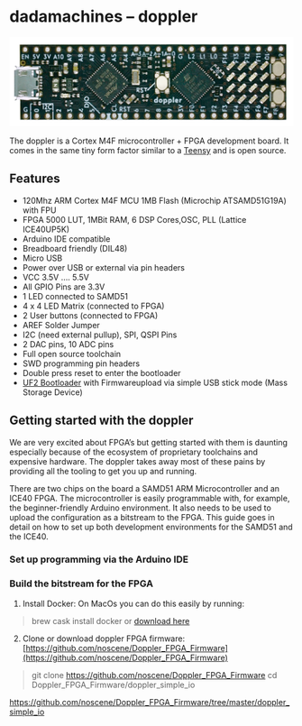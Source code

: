 # dadamachines – doppler

![doppler](img/dadamachines-doppler-front.png)

The doppler is a Cortex M4F microcontroller + FPGA development board. It comes in the same tiny form factor similar to a [Teensy](https://www.pjrc.com/store/teensy35.html) and is open source. 

## Features
- 120Mhz ARM Cortex M4F MCU 1MB Flash (Microchip ATSAMD51G19A) with FPU
- FPGA 5000 LUT, 1MBit RAM, 6 DSP Cores,OSC, PLL (Lattice ICE40UP5K)
- Arduino IDE compatible
- Breadboard friendly (DIL48)
- Micro USB
- Power over USB or external via pin headers
- VCC 3.5V …. 5.5V 
- All GPIO Pins are 3.3V
- 1 LED connected to SAMD51
- 4 x 4 LED Matrix (connected to FPGA)
- 2 User buttons (connected to FPGA)
- AREF Solder Jumper
- I2C (need external pullup), SPI, QSPI Pins
- 2 DAC pins, 10 ADC pins
- Full open source toolchain
- SWD programming pin headers
- Double press reset to enter the bootloader
- [UF2 Bootloader](https://github.com/Microsoft/uf2-samdx1) with Firmwareupload via simple USB stick mode (Mass Storage Device)

## Getting started with the doppler
We are very excited about FPGA’s but getting started with them is daunting especially because of the ecosystem of proprietary toolchains and expensive hardware. The doppler takes away most of these pains by providing all the tooling to get you up and running.

There are two chips on the board a SAMD51 ARM Microcontroller and an ICE40 FPGA. The microcontroller is easily programmable with, for example, the beginner-friendly Arduino environment. It also needs to be used to upload the configuration as a bitstream to the FPGA. This guide goes in detail on how to set up both development environments for the SAMD51 and the ICE40.

### Set up programming via the Arduino IDE

### Build the bitstream for the FPGA
1. Install Docker: 
On MacOs you can do this easily by running:
> brew cask install docker
or [download here](https://www.docker.com/products/docker-desktop)

2. Clone or download doppler FPGA firmware: 
[https://github.com/noscene/Doppler_FPGA_Firmware](https://github.com/noscene/Doppler_FPGA_Firmware)
> git clone https://github.com/noscene/Doppler_FPGA_Firmware
> cd Doppler_FPGA_Firmware/doppler_simple_io

 https://github.com/noscene/Doppler_FPGA_Firmware/tree/master/doppler_simple_io


